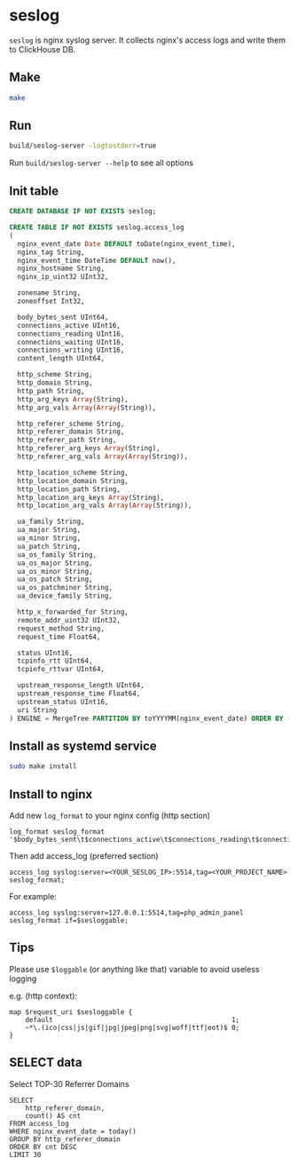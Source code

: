 # seslog

`seslog` is nginx syslog server.
It collects nginx's access logs and write them to ClickHouse DB.

## Make
```bash
make
```

## Run
```bash
build/seslog-server -logtostderr=true
```
Run `build/seslog-server --help` to see all options

## Init table

```sql
CREATE DATABASE IF NOT EXISTS seslog;

CREATE TABLE IF NOT EXISTS seslog.access_log
(
  nginx_event_date Date DEFAULT toDate(nginx_event_time),
  nginx_tag String,
  nginx_event_time DateTime DEFAULT now(),
  nginx_hostname String,
  nginx_ip_uint32 UInt32,

  zonename String,
  zoneoffset Int32,

  body_bytes_sent UInt64,
  connections_active UInt16,
  connections_reading UInt16,
  connections_waiting UInt16,
  connections_writing UInt16,
  content_length UInt64,

  http_scheme String,
  http_domain String,
  http_path String,
  http_arg_keys Array(String),
  http_arg_vals Array(Array(String)),

  http_referer_scheme String,
  http_referer_domain String,
  http_referer_path String,
  http_referer_arg_keys Array(String),
  http_referer_arg_vals Array(Array(String)),

  http_location_scheme String,
  http_location_domain String,
  http_location_path String,
  http_location_arg_keys Array(String),
  http_location_arg_vals Array(Array(String)),

  ua_family String,
  ua_major String,
  ua_minor String,
  ua_patch String,
  ua_os_family String,
  ua_os_major String,
  ua_os_minor String,
  ua_os_patch String,
  ua_os_patchminor String,
  ua_device_family String,

  http_x_forwarded_for String,
  remote_addr_uint32 UInt32,
  request_method String,
  request_time Float64,

  status UInt16,
  tcpinfo_rtt UInt64,
  tcpinfo_rttvar UInt64,

  upstream_response_length UInt64,
  upstream_response_time Float64,
  upstream_status UInt16,
  uri String
) ENGINE = MergeTree PARTITION BY toYYYYMM(nginx_event_date) ORDER BY (nginx_event_date, nginx_tag, nginx_event_time, nginx_hostname);

```


## Install as systemd service
```bash
sudo make install
```

## Install to nginx
Add new `log_format` to your nginx config (http section)
```
log_format seslog_format '$body_bytes_sent\t$connections_active\t$connections_reading\t$connections_waiting\t$connections_writing\t$content_length\t$http_host\t$http_referer\t$http_user_agent\t$http_x_forwarded_for\t$remote_addr\t$request_method\t$request_time\t$request_uri\t$scheme\t$status\t$tcpinfo_rtt\t$tcpinfo_rttvar\t$time_local\t$upstream_cache_status\t$upstream_response_length\t$upstream_response_time\t$upstream_status\t$uri\t$sent_http_location';
```

Then add access_log (preferred section)  
```
access_log syslog:server=<YOUR_SESLOG_IP>:5514,tag=<YOUR_PROJECT_NAME> seslog_format;
```
For example:
```
access_log syslog:server=127.0.0.1:5514,tag=php_admin_panel seslog_format if=$sesloggable;
```

## Tips
Please use `$loggable` (or anything like that) variable to avoid useless logging

e.g. (http context):
```
map $request_uri $sesloggable {
    default                                             1;
    ~*\.(ico|css|js|gif|jpg|jpeg|png|svg|woff|ttf|eot)$ 0;
}
```

## SELECT data
Select TOP-30 Referrer Domains
```clickhouse
SELECT
    http_referer_domain,
    count() AS cnt
FROM access_log 
WHERE nginx_event_date = today()
GROUP BY http_referer_domain
ORDER BY cnt DESC
LIMIT 30
```